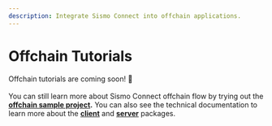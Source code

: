 ```yaml
---
description: Integrate Sismo Connect into offchain applications.
---
```


# Offchain Tutorials

Offchain tutorials are coming soon! 👀\
\
You can still learn more about Sismo Connect offchain flow by trying out the [**offchain sample project**](../run-example-apps/offchain-sample-project.md)**.** You can also see the technical documentation to learn more about the [**client**](../technical-documentation/packages/client.md) and [**server**](../technical-documentation/packages/server.md) packages.&#x20;
